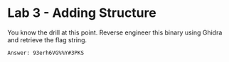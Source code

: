 # Lab 3 - Adding Structure

You know the drill at this point. Reverse engineer this binary using Ghidra and retrieve the flag string.

`Answer: 93erh6VG%%Y#3PKS`